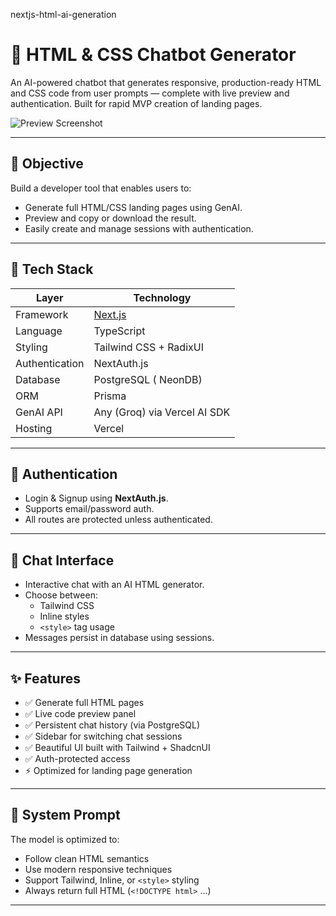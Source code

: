 nextjs-html-ai-generation
# 🚀 HTML & CSS Chatbot Generator

An AI-powered chatbot that generates responsive, production-ready HTML and CSS code from user prompts — complete with live preview and authentication. Built for rapid MVP creation of landing pages.

![Preview Screenshot](https://nextjs-html-ai-generation.vercel.app/) <!-- Optional: Add demo image -->

---

## 📌 Objective

Build a developer tool that enables users to:

- Generate full HTML/CSS landing pages using GenAI.
- Preview and copy or download the result.
- Easily create and manage sessions with authentication.

---

## 🧰 Tech Stack

| Layer            | Technology                          |
|------------------|--------------------------------------|
| Framework        | [Next.js](https://nextjs.org)        |
| Language         | TypeScript                          |
| Styling          | Tailwind CSS + RadixUI             |
| Authentication   | NextAuth.js                         |
| Database         | PostgreSQL ( NeonDB) |
| ORM              | Prisma                |
| GenAI API        | Any (Groq) via Vercel AI SDK |
| Hosting          | Vercel                              |

---

## 🔐 Authentication

- Login & Signup using **NextAuth.js**.
- Supports email/password auth.
- All routes are protected unless authenticated.

---

## 💬 Chat Interface

- Interactive chat with an AI HTML generator.
- Choose between:
  - Tailwind CSS
  - Inline styles
  - `<style>` tag usage
- Messages persist in database using sessions.

---

## ✨ Features

- ✅ Generate full HTML pages
- ✅ Live code preview panel
- ✅ Persistent chat history (via PostgreSQL)
- ✅ Sidebar for switching chat sessions
- ✅ Beautiful UI built with Tailwind + ShadcnUI
- ✅ Auth-protected access
- ⚡ Optimized for landing page generation

---

## 🧠 System Prompt

The model is optimized to:

- Follow clean HTML semantics
- Use modern responsive techniques
- Support Tailwind, Inline, or `<style>` styling
- Always return full HTML (`<!DOCTYPE html>` …)

---

